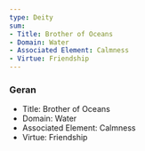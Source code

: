 ```yaml
---
type: Deity
sum:
- Title: Brother of Oceans 
- Domain: Water 
- Associated Element: Calmness 
- Virtue: Friendship 
---
```

### Geran
- Title: Brother of Oceans 
- Domain: Water 
- Associated Element: Calmness 
- Virtue: Friendship